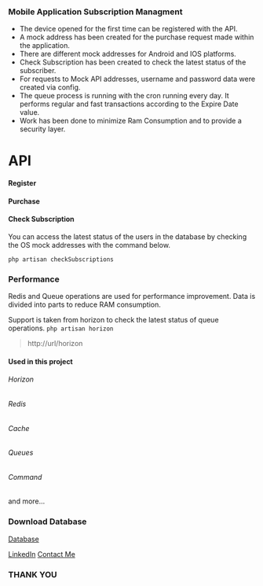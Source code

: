 ### Mobile Application Subscription Managment

- The device opened for the first time can be registered with the API.
- A mock address has been created for the purchase request made within the application.
- There are different mock addresses for Android and IOS platforms.
- Check Subscription has been created to check the latest status of the subscriber.
- For requests to Mock API addresses, username and password data were created via config.
- The queue process is running with the cron running every day. It performs regular and fast transactions according to the Expire Date value.
- Work has been done to minimize Ram Consumption and to provide a security layer.

# API

#### Register
#### Purchase
#### Check Subscription 
You can access the latest status of the users in the database by checking the OS mock addresses with the command below.

`php artisan checkSubscriptions`





### Performance

Redis and Queue operations are used for performance improvement.
Data is divided into parts to reduce RAM consumption.

Support is taken from horizon to check the latest status of queue operations.
`php artisan horizon`
> http://url/horizon


#### Used in this project

###### Horizon
###### Redis
###### Cache
###### Queues
###### Command
and more...

### Download Database

[Database](https://github.com/enessaatess/subscription-management-system/tree/enes-create-api/Download)

[LinkedIn](https://www.linkedin.com/in/atesenes/ "LinkedIn")
[Contact Me](mailto:enesates01@gmail.com "Contact Me")

### THANK YOU
